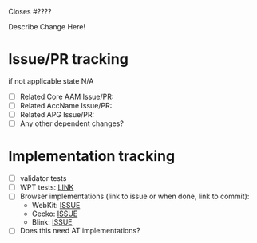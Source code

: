 Closes #????

<!--- IF EDITORIAL or CHORE, delete the rest of this template -->

Describe Change Here!

# Issue/PR tracking
if not applicable state N/A

<!--- Check these once you have confirmed the related change is not necessary or created an issue/PR and added the link here -->

* [ ] Related Core AAM Issue/PR:
* [ ] Related AccName Issue/PR:
* [ ] Related APG Issue/PR:
* [ ] Any other dependent changes?

# Implementation tracking

* [ ] validator tests
* [ ] WPT tests: [LINK]()
* [ ] Browser implementations (link to issue or when done, link to commit):
   * WebKit: [ISSUE]()
   * Gecko: [ISSUE]()
   * Blink: [ISSUE]()
* [ ] Does this need AT implementations?
